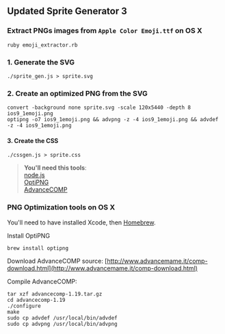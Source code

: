 ## Updated Sprite Generator 3

### Extract PNGs images from `Apple Color Emoji.ttf` on OS X
```
ruby emoji_extractor.rb
```

### 1. Generate the SVG
```
./sprite_gen.js > sprite.svg 
```

### 2. Create an optimized PNG from the SVG
```
convert -background none sprite.svg -scale 120x5440 -depth 8 ios9_1emoji.png
optipng -o7 ios9_1emoji.png && advpng -z -4 ios9_1emoji.png && advdef -z -4 ios9_1emoji.png
```

#### 3. Create the CSS
```
./cssgen.js > sprite.css
```

>**You'll need this tools**:   
[node.js](https://nodejs.org/)  
[OptiPNG](http://optipng.sourceforge.net/)  
[AdvanceCOMP](http://advancemame.sourceforge.net/comp-download.html)  

### PNG Optimization tools on OS X

You'll need to have installed Xcode, then [Homebrew](http://brew.sh/).

Install OptiPNG
```
brew install optipng
```

Download AdvanceCOMP source:
[http://www.advancemame.it/comp-download.html](http://www.advancemame.it/comp-download.html)

Compile AdvanceCOMP:
```
tar xzf advancecomp-1.19.tar.gz
cd advancecomp-1.19
./configure
make
sudo cp advdef /usr/local/bin/advdef
sudo cp advpng /usr/local/bin/advpng
```

